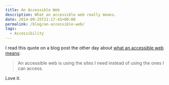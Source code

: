 ```yaml
---
title: An Accessible Web
description: What an accessible web really means.
date: 2014-09-25T21:17:43+00:00
permalink: /blog/an-accessible-web/
tags:
  - Accessibility
---
```


I read this quote on a blog post the other day about [what an accessible web means](http://accessiblog.fr/2014/08/how-an-accessible-web-would-change-your-life/#comment-39602/):

> An accessible web is using the sites I need instead of using the ones I can access.

Love it.
